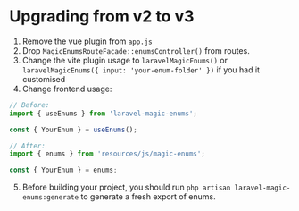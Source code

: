 # Upgrading from v2 to v3

1. Remove the vue plugin from `app.js`
2. Drop `MagicEnumsRouteFacade::enumsController()` from routes.
3. Change the vite plugin usage to `laravelMagicEnums()` or `laravelMagicEnums({ input: 'your-enum-folder' })` if you had it customised
4. Change frontend usage:

```js
// Before:
import { useEnums } from 'laravel-magic-enums';

const { YourEnum } = useEnums();

// After:
import { enums } from 'resources/js/magic-enums';

const { YourEnum } = enums;
```

5. Before building your project, you should run `php artisan laravel-magic-enums:generate` to generate a fresh export of enums.
